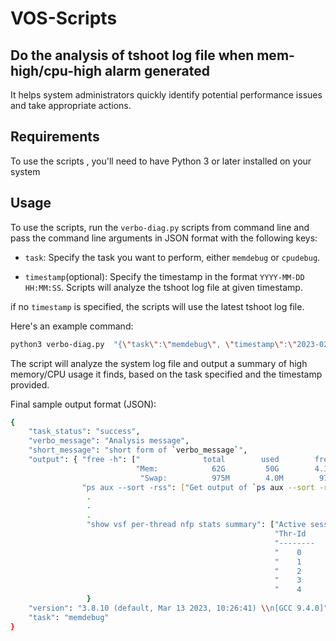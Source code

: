 # VOS-Scripts
## Do the analysis of tshoot log file when mem-high/cpu-high alarm generated
It helps system administrators quickly identify potential performance issues and take appropriate actions.

## Requirements
To use the scripts , you'll need to have Python 3 or later installed on your system

## Usage
To use the scripts, run the `verbo-diag.py` scripts from command line and pass the command line arguments in JSON format with the following keys:

- `task`: Specify the task you want to perform, either `memdebug` or `cpudebug`.

- `timestamp`(optional): Specify the timestamp in the format `YYYY-MM-DD HH:MM:SS`. Scripts will analyze the tshoot log file at given timestamp.

if no `timestamp` is specified, the scripts will use the latest tshoot log file.

Here's an example command:
```bash
python3 verbo-diag.py  "{\"task\":\"memdebug\", \"timestamp\":\"2023-02-17 05:26:43\"}" 
```
The script will analyze the system log file and output a summary of high memory/CPU usage it finds, based on the task specified and the timestamp provided.

Final sample output format (JSON):

```bash
{
    "task_status": "success",
    "verbo_message": "Analysis message",
    "short_message": "short form of `verbo_message`",
    "output": { "free -h": ["              total        used        free      shared  buff/cache   available",
                            "Mem:            62G         50G        4.1G        9.8M        7.9G         11G",
                             "Swap:          975M        4.0M        971M"],
                "ps aux --sort -rss": ["Get output of `ps aux --sort -rss` command similar to above (`free -h`) command"],
                 .
                 .
                 .
                 "show vsf per-thread nfp stats summary": ["Active sessions are distributed approximately equally across each thread",
                                                           "Thr-Id      Sess-Active     Sess-Created     Sess-Closed",
                                                           "--------    -------------   --------------   -------------",
                                                           "    0            3627      52529768       52526141",
                                                           "    1            2739      45971205       45968466",
                                                           "    2            6642      48432398       48425756",
                                                           "    3            1943      43504648       43502705", 
                                                           "    4            2993      41264355       41261362" ]
                 }                                       
    "version": "3.8.10 (default, Mar 13 2023, 10:26:41) \\n[GCC 9.4.0]", 
    "task": "memdebug"
}

```
